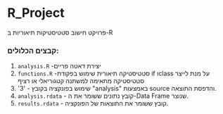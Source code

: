 # R_Project
פרויקט חישוב סטטיסטיקות תיאוריות ב-R
### קבצים הכלולים:
1. `analysis.R` -יצירת דאטה פריים
2. `functions.R` -סטטיסטיקה תיאורית שימוש בפקודת if וclass על מנת לייצר סטטיסטיקה מתאימה למשתנה קטגוריאלי או רציף
3. '3' - שימוש בפונקציה בקובץ "analysis" באמצעות source והדפסת התוצאה. 
4. `analysis.rdata` - קובץ נתונים ששומר את ה-Data Frame שנוצר.
5. `results.rdata` - קובץ ששומר את התוצאות של הפונקציה.
